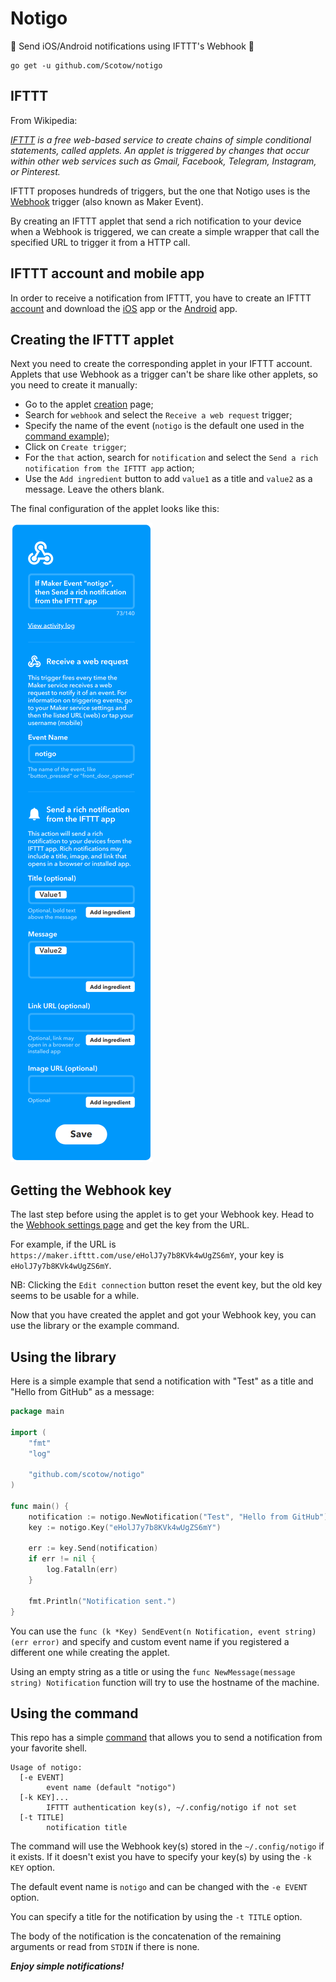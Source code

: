 # Notigo

💬 Send iOS/Android notifications using IFTTT's Webhook 💬

```
go get -u github.com/Scotow/notigo
```


## IFTTT

From Wikipedia:

*[IFTTT](https://ifttt.com/) is a free web-based service to create chains of simple conditional statements, called applets. An applet is triggered by changes that occur within other web services such as Gmail, Facebook, Telegram, Instagram, or Pinterest.*

IFTTT proposes hundreds of triggers, but the one that Notigo uses is the [Webhook](https://ifttt.com/maker_webhooks) trigger (also known as Maker Event).

By creating an IFTTT applet that send a rich notification to your device when a Webhook is triggered, we can create a simple wrapper that call the specified URL to trigger it from a HTTP call.


## IFTTT account and mobile app

In order to receive a notification from IFTTT, you have to create an IFTTT [account](https://ifttt.com/join) and download the [iOS](https://itunes.apple.com/us/app/ifttt/id660944635?mt=8) app or the [Android](https://play.google.com/store/apps/details?id=com.ifttt.ifttt&hl=en) app. 


## Creating the IFTTT applet

Next you need to create the corresponding applet in your IFTTT account. Applets that use Webhook as a trigger can't be share like other applets, so you need to create it manually:

* Go to the applet [creation](https://ifttt.com/create) page;
* Search for `webhook` and select the `Receive a web request` trigger;
* Specify the name of the event (`notigo` is the default one used in the [command example](https://github.com/Scotow/notigo/tree/master/cmd/notigo));
* Click on `Create trigger`;
* For the `that` action, search for `notification` and select the `Send a rich notification from the IFTTT app` action;
* Use the `Add ingredient` button to add `value1` as a title and `value2` as a message. Leave the others blank.

The final configuration of the applet looks like this:

![Applet](applet.png?raw=true)


## Getting the Webhook key

The last step before using the applet is to get your Webhook key. Head to the [Webhook settings page](https://ifttt.com/services/maker_webhooks/settings) and get the key from the URL.

For example, if the URL is `https://maker.ifttt.com/use/eHolJ7y7b8KVk4wUgZS6mY`, your key is `eHolJ7y7b8KVk4wUgZS6mY`.

NB: Clicking the `Edit connection` button reset the event key, but the old key seems to be usable for a while.

Now that you have created the applet and got your Webhook key, you can use the library or the example command.


## Using the library

Here is a simple example that send a notification with "Test" as a title and "Hello from GitHub" as a message:

```go
package main

import (
	"fmt"
	"log"

	"github.com/scotow/notigo"
)

func main() {
	notification := notigo.NewNotification("Test", "Hello from GitHub")
	key := notigo.Key("eHolJ7y7b8KVk4wUgZS6mY")

	err := key.Send(notification)
	if err != nil {
		log.Fatalln(err)
	}

	fmt.Println("Notification sent.")
}
```

You can use the `func (k *Key) SendEvent(n Notification, event string) (err error)` and specify and custom event name if you registered a different one while creating the applet.

Using an empty string as a title or using the `func NewMessage(message string) Notification` function will try to use the hostname of the machine.


## Using the command

This repo has a simple [command](https://github.com/Scotow/notigo/tree/master/cmd/notigo) that allows you to send a notification from your favorite shell.

```
Usage of notigo:
  [-e EVENT]
    	event name (default "notigo")
  [-k KEY]...
    	IFTTT authentication key(s), ~/.config/notigo if not set
  [-t TITLE]
    	notification title
```

The command will use the Webhook key(s) stored in the `~/.config/notigo` if it exists. If it doesn't exist you have to specify your key(s) by using the `-k KEY` option.

The default event name is `notigo` and can be changed with the `-e EVENT` option.

You can specify a title for the notification by using the `-t TITLE` option.

The body of the notification is the concatenation of the remaining arguments or read from `STDIN` if there is none.

***Enjoy simple notifications!***
